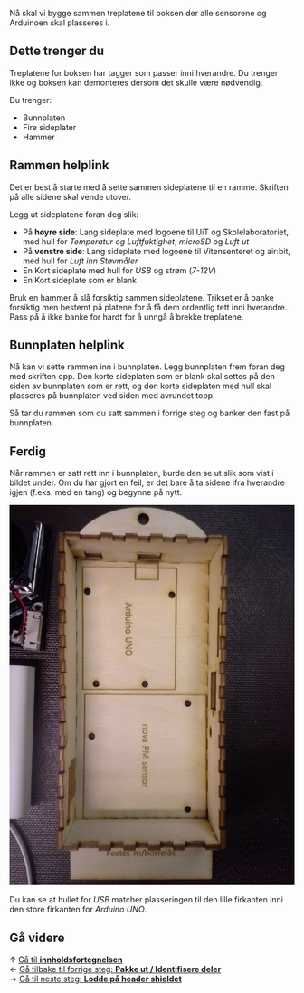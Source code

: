 Nå skal vi bygge sammen treplatene til boksen der alle sensorene og Arduinoen skal plasseres i.

## Dette trenger du

Treplatene for boksen har tagger som passer inni hverandre. Du trenger ikke og boksen kan demonteres dersom det skulle være nødvendig.

Du trenger:

* Bunnplaten
* Fire sideplater
* Hammer

## Rammen helplink

Det er best å starte med å sette sammen sideplatene til en ramme. Skriften på alle sidene skal vende utover.

Legg ut sideplatene foran deg slik:

* På **høyre side**: Lang sideplate med logoene til UiT og Skolelaboratoriet, med hull for *Temperatur og Luftfuktighet*, *microSD* og *Luft ut*
* På **venstre side**: Lang sideplate med logoene til Vitensenteret og air:bit, med hull for *Luft inn Støvmåler*
* En Kort sideplate med hull for *USB* og strøm (*7-12V*)
* En Kort sideplate som er blank

Bruk en hammer å slå forsiktig sammen sideplatene. Trikset er å banke forsiktig men bestemt på platene for å få dem ordentlig tett inni hverandre. Pass på å ikke banke for hardt for å unngå å brekke treplatene.

## Bunnplaten helplink

Nå kan vi sette rammen inn i bunnplaten. Legg bunnplaten frem foran deg med skriften opp. Den korte sideplaten som er blank skal settes på den siden av bunnplaten som er rett, og den korte sideplaten med hull skal plasseres på bunnplaten ved siden med avrundet topp.

Så tar du rammen som du satt sammen i forrige steg og banker den fast på bunnplaten.

## Ferdig

Når rammen er satt rett inn i bunnplaten, burde den se ut slik som vist i bildet under. Om du har gjort en feil, er det bare å ta sidene ifra hverandre igjen (f.eks. med en tang) og begynne på nytt.

![Ferdig treboks][casing-img]

Du kan se at hullet for *USB* matcher plasseringen til den lille firkanten inni den store firkanten for *Arduino UNO*.

## Gå videre

&uarr; [Gå til **innholdsfortegnelsen**][home]  
&larr; [Gå tilbake til forrige steg: **Pakke ut / Identifisere deler**][unboxing]  
&rarr; [Gå til neste steg: **Lodde på header shieldet**][shield]

[home]: Guide-Bygging-og-Lodding
[unboxing]: Pakke-ut-airbit-delene
[shield]: Lodde-header-shield

[casing-img]: airbit-casing-img.jpg
